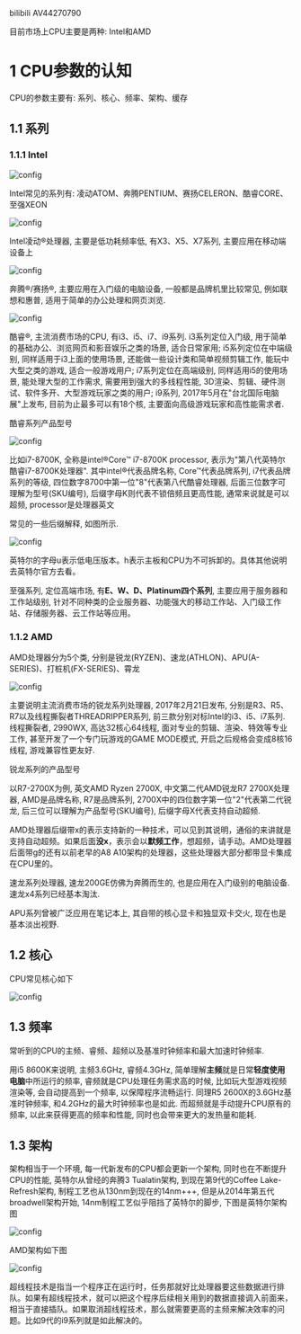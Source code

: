 bilibili AV44270790

目前市场上CPU主要是两种: Intel和AMD

# 1 CPU参数的认知

CPU的参数主要有: 系列、核心、频率、架构、缓存

## 1.1 系列

### 1.1.1 Intel

![config](./imags/1.jpeg)

Intel常见的系列有: 凌动ATOM、奔腾PENTIUM、赛扬CELERON、酷睿CORE、至强XEON

![config](./imags/2.jpeg)

Intel凌动®️处理器, 主要是低功耗频率低, 有X3、X5、X7系列, 主要应用在移动端设备上

![config](./imags/3.jpeg)

奔腾®️/赛扬®️, 主要应用在入门级的电脑设备, 一般都是品牌机里比较常见, 例如联想和惠普, 适用于简单的办公处理和网页浏览.

![config](./imags/4.jpeg)

酷睿®️, 主流消费市场的CPU, 有i3、i5、i7、i9系列. i3系列定位入门级, 用于简单的基础办公、浏览网页和影音娱乐之类的场景, 适合日常家用; i5系列定位在中端级别, 同样适用于i3上面的使用场景, 还能做一些设计类和简单视频剪辑工作, 能玩中大型之类的游戏, 适合一般游戏用户; i7系列定位在高端级别, 同样适用i5的使用场景, 能处理大型的工作需求, 需要用到强大的多线程性能, 3D渲染、剪辑、硬件测试、软件多开、大型游戏玩家之类的用户; i9系列, 2017年5月在"台北国际电脑展"上发布, 目前为止最多可以有18个核, 主要面向高级游戏玩家和高性能需求者.

酷睿系列产品型号

![config](./imags/5.jpeg)

比如i7\-8700K, 全称是intel®️Core™ i7\-8700K processor, 表示为"第八代英特尔酷睿i7\-8700K处理器". 其中intel®️代表品牌名称, Core™代表品牌系列, i7代表品牌系列的等级, 四位数字8700中第一位"8"代表第八代酷睿处理器, 后面三位数字可理解为型号(SKU编号), 后缀字母K则代表不锁倍频且更高性能, 通常来说就是可以超频, processor是处理器英文

常见的一些后缀解释, 如图所示.

 ![config](./imags/6.jpeg)

英特尔的字母u表示低电压版本。h表示主板和CPU为不可拆卸的。具体其他说明去英特尔官方去看。

至强系列, 定位高端市场, 有**E、W、D、Platinum四个系列**, 主要应用于服务器和工作站级别, 针对不同种类的企业服务器、功能强大的移动工作站、入门级工作站、存储服务器、云工作站等应用。

### 1.1.2 AMD

AMD处理器分为5个类, 分别是锐龙(RYZEN)、速龙(ATHLON)、APU(A\-SERIES)、打桩机(FX\-SERIES)、霄龙

![config](./imags/8.jpeg)

主要说明主流消费市场的锐龙系列处理器, 2017年2月21日发布, 分别是R3、R5、R7以及线程撕裂者THREADRIPPER系列, 前三款分别对标Intel的i3、i5、i7系列. 线程撕裂者, 2990WX, 高达32核心64线程, 面对专业的剪辑、渲染、特效等专业工作, 甚至开发了一个专门玩游戏的GAME MODE模式, 开启之后规格会变成8核16线程, 游戏兼容性更友好.

锐龙系列的产品型号

以R7\-2700X为例, 英文AMD Ryzen 2700X, 中文第二代AMD锐龙R7 2700X处理器, AMD是品牌名称, R7是品牌系列, 2700X中的四位数字第一位"2"代表第二代锐龙, 后三位可以理解为产品型号(SKU编号), 后缀字母X代表支持自动超频.

AMD处理器后缀带x的表示支持新的一种技术，可以见到其说明，通俗的来讲就是支持自动超频。如果后面**没x**，表示会以**默频工作**，想超频，请手动。AMD处理器后面带g的还有以前老早的A8 A10架构的处理器，这些处理器大部分都带显卡集成在CPU里的。

速龙系列处理器, 速龙200GE仿佛为奔腾而生的, 也是应用在入门级别的电脑设备. 速龙x4系列已经基本淘汰.

APU系列曾被广泛应用在笔记本上, 其自带的核心显卡和独显双卡交火, 现在也是基本淡出视野. 

## 1.2 核心

CPU常见核心如下

![config](./imags/9.jpeg)

## 1.3 频率

常听到的CPU的主频、睿频、超频以及基准时钟频率和最大加速时钟频率.

用i5 8600K来说明, 主频3.6GHz, 睿频4.3GHz, 简单理解**主频**就是日常**轻度使用电脑**中所运行的频率, 睿频就是CPU处理任务需求高的时候, 比如玩大型游戏视频渲染等, 会自动提高到一个频率, 以保障程序流畅运行. 同理R5 2600X的3.6GHz基准时钟频率, 和4.2GHz的最大时钟频率也是如此. 而超频就是手动提升CPU原有的频率, 以此来获得更高的频率和性能, 同时也会带来更大的发热量和能耗.

## 1.3 架构

架构相当于一个环境, 每一代新发布的CPU都会更新一个架构, 同时也在不断提升CPU的性能, 英特尔从曾经的奔腾3 Tualatin架构, 到现在第9代的Coffee Lake\-Refresh架构, 制程工艺也从130nm到现在的14nm+++, 但是从2014年第五代broadwell架构开始, 14nm制程工艺似乎阻挡了英特尔的脚步, 下图是英特尔架构图

![config](./imags/10.jpeg)

AMD架构如下图

![config](./imags/11.jpeg)




超线程技术是指当一个程序正在运行时，任务那就好比处理器要这些数据进行排队。如果有超线程技术，就可以把这个程序后续相关用到的数据直接调入前面来，相当于直接插队。如果取消超线程技术，那么就需要更高的主频来解决效率的问题。比如9代的i9系列就是如此解决的。
